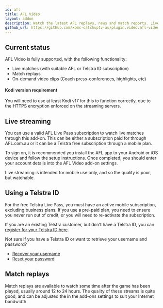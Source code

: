 ```yaml
---
id: afl
title: AFL Video
layout: addon
description: Watch the latest AFL replays, news and match reports. Live streaming available with a valid AFL Live Pass.
github_url: https://github.com/xbmc-catchuptv-au/plugin.video.afl-video
---
```


## Current status

AFL Video is fully supported, with the following functionality:

 - Live matches (with suitable AFL or Telstra ID subscription)
 - Match replays
 - On-demand video clips (Coach press-conferences, highlights, etc)

<div class="bs-callout bs-callout-danger">
  <h4>Kodi version requirement</h4>
  You will need to use at least Kodi v17 for this to function correctly, due to the HTTPS encryption enforced on the streaming servers.
</div>


## Live streaming

You can use a valid AFL Live Pass subscription to watch live matches through this add-on. This can be either a subscription paid for through AFL.com.au or it can be a Telstra free subscription through a mobile plan.

To sign on, it is recommended you install the AFL app to your Android or iOS device and follow the setup instructions. Once completed, you should enter your account details into the AFL Video add-on settings.

Live streaming is intended for mobile use only, and so the quality is poor, but watchable.


## Using a Telstra ID

For the free Telstra Live Pass, you must have an active mobile subscription, excluding business plans. If you use a pre-paid plan, you need to ensure you never run out of credit, or you will need to re-activate the subscription.

If you are an existing Telstra customer, but don't have a Telstra ID, you can [register for your Telstra ID here](https://id.telstra.com.au/register?red=/register).

Not sure if you have a Telstra ID or want to retrieve your username and password?

 - [Recover your username](https://myacct.telstra.com/forgottenUsername?execution=e1s1)
 - [Reset your password](https://myacct.telstra.com/forgottenPassword?execution=e2s1)


## Match replays

Match replays are available to watch some time after the game has been played, usually around 12 to 24 hours. The quality of these streams is quite good, and can be adjusted the in the add-ons settings to suit your Internet bandwidth.
